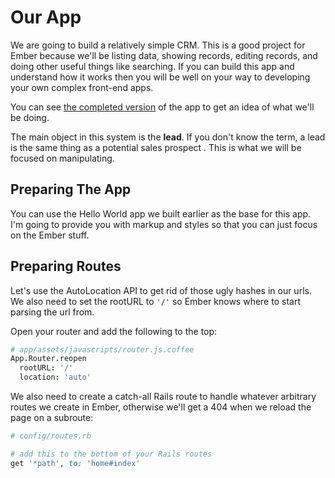 # Our App

We are going to build a relatively simple CRM. This is a good project for Ember because we'll be listing data, showing records, editing records, and doing other useful things like searching. If you can build this app and understand how it works then you will be well on your way to developing your own complex front-end apps.

You can see [the completed version](http://embercrm.herokuapp.com) of the app to get an idea of what we'll be doing.

The main object in this system is the **lead**. If you don't know the term, a lead is the same thing as a potential sales prospect . This is what we will be focused on manipulating.

## Preparing The App

You can use the Hello World app we built earlier as the base for this app. I'm going to provide you with markup and styles so that you can just focus on the Ember stuff.

## Preparing Routes

Let's use the AutoLocation API to get rid of those ugly hashes in our urls. We also need to set the rootURL to `'/'` so Ember knows where to start parsing the url from.

Open your router and add the following to the top:

```coffee
# app/assets/javascripts/router.js.coffee
App.Router.reopen
  rootURL: '/'
  location: 'auto'
```

We also need to create a catch-all Rails route to handle whatever arbitrary routes we create in Ember, otherwise we'll get a 404 when we reload the page on a subroute:

```ruby
# config/routes.rb

# add this to the bottom of your Rails routes
get '*path', to: 'home#index'
```
